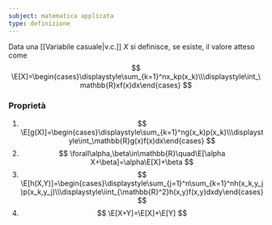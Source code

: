 ```yaml
---
subject: matematica applicata
type: definizione
---
```

Data una [[Variabile casuale|v.c.]] $X$ si definisce, se esiste, il valore atteso come
$$
\E[X]=\begin{cases}\displaystyle\sum_{k=1}^nx_kp(x_k)\\\displaystyle\int_\mathbb{R}xf(x)dx\end{cases}
$$
### Proprietà
1. $$
\E[g(X)]=\begin{cases}\displaystyle\sum_{k=1}^ng(x_k)p(x_k)\\\displaystyle\int_\mathbb{R}g(x)f(x)dx\end{cases}
$$
2. $$
\forall\alpha,\beta\in\mathbb{R}\quad\E[\alpha X+\beta]=\alpha\E[X]+\beta
$$
3. $$
\E[h(X,Y)]=\begin{cases}\displaystyle\sum_{j=1}^n\sum_{k=1}^nh(x_k,y_j)p(x_k,y_j)\\\displaystyle\iint_{\mathbb{R}^2}h(x,y)f(x,y)dxdy\end{cases}
$$
4. $$
\E[X+Y]=\E[X]+\E[Y]
$$